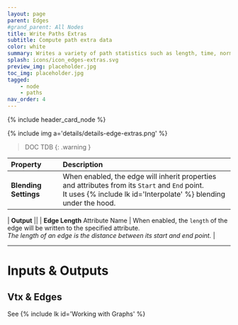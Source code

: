 ```yaml
---
layout: page
parent: Edges
#grand_parent: All Nodes
title: Write Paths Extras
subtitle: Compute path extra data
color: white
summary: Writes a variety of path statistics such as length, time, normals, centroids etc
splash: icons/icon_edges-extras.svg
preview_img: placeholder.jpg
toc_img: placeholder.jpg
tagged: 
    - node
    - paths
nav_order: 4
---
```


{% include header_card_node %}

{% include img a='details/details-edge-extras.png' %} 

> DOC TDB
{: .warning }

| Property       | Description          |
|:-------------|:------------------|
|**Blending Settings**| When enabled, the edge will inherit properties and attributes from its `Start` and `End` point.<br>It uses {% include lk id='Interpolate' %} blending under the hood. |

| **Output**           ||
| **Edge Length** Attribute Name           | When enabled, the `length` of the edge will be written to the specified attribute.<br>*The length of an edge is the distance between its start and end point.* |

---
# Inputs & Outputs
## Vtx & Edges
See {% include lk id='Working with Graphs' %}